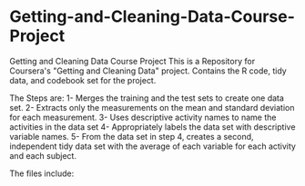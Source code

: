 # Getting-and-Cleaning-Data-Course-Project
Getting and Cleaning Data Course Project
This is a Repository for Coursera's "Getting and Cleaning Data" project. Contains the R code, tidy data, and codebook set for the project.

The Steps are:
1- Merges the training and the test sets to create one data set.
2- Extracts only the measurements on the mean and standard deviation for each measurement.
3- Uses descriptive activity names to name the activities in the data set
4- Appropriately labels the data set with descriptive variable names.
5- From the data set in step 4, creates a second, independent tidy data set with the average of each variable for each activity and each subject.

The files include:

